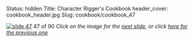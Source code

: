 Status: hidden
Title: Character Rigger's Cookbook
header_cover: cookbook_header.jpg
Slug: cookbook/cookbook_47

[![slide 47](https://dl.dropboxusercontent.com/u/2977490/presentations/cookbook/img47.jpg)](cookbook_48)
47 of 90
_Click on the image for the [next slide](cookbook_48), or click [here for the previous one](cookbook_46)_
